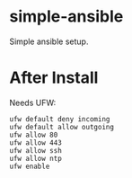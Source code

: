 # simple-ansible

Simple ansible setup.

# After Install

Needs UFW:

```
ufw default deny incoming
ufw default allow outgoing
ufw allow 80
ufw allow 443
ufw allow ssh
ufw allow ntp
ufw enable
```
